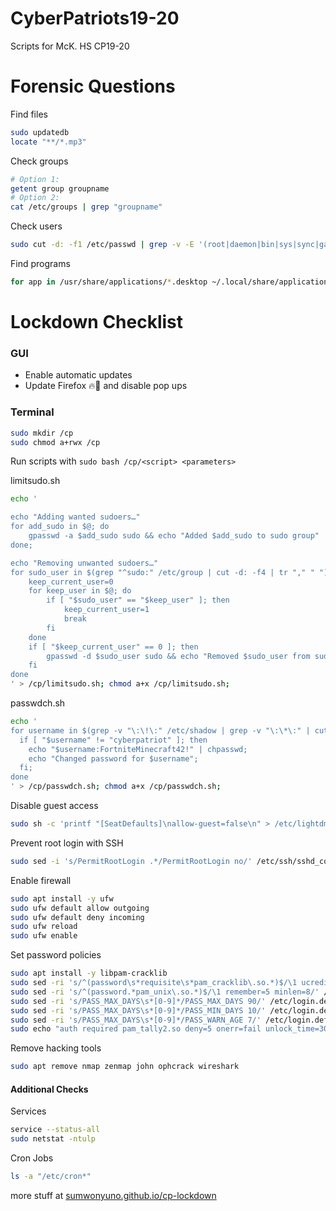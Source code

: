 # CyberPatriots19-20
Scripts for McK. HS CP19-20

# Forensic Questions

Find files

```bash
sudo updatedb
locate "**/*.mp3"
```

Check groups

```bash
# Option 1:
getent group groupname
# Option 2:
cat /etc/groups | grep "groupname"
```

Check users
```bash
sudo cut -d: -f1 /etc/passwd | grep -v -E '(root|daemon|bin|sys|sync|games|man|lp|mail|news|uucp|proxy|www-data|backup|list|irc|gnats|nobody|libuuid|syslog|messagebus|colord|lightdm|whoopsie|avahi-autoipd|avahi|usbmux|kernoops|pulse|rtkit|speech-dispatcher|dispatcher|hplip|saned|ubuntu|_apt|uuidd|dnsmasq|geoclue|gnome-initial-setup|gdm|vboxadd|sshd)'
```

Find programs
```bash
for app in /usr/share/applications/*.desktop ~/.local/share/applications/*.desktop; do app="${app##/*/}"; echo "${app::-8}"; done
```

# Lockdown Checklist

### GUI

* Enable automatic updates
* Update Firefox 🔥🦊 and disable pop ups

### Terminal

```bash
sudo mkdir /cp
sudo chmod a+rwx /cp
```
Run scripts with `sudo bash /cp/<script> <parameters>`

limitsudo.sh

```bash
echo '

echo "Adding wanted sudoers…"
for add_sudo in $@; do
    gpasswd -a $add_sudo sudo && echo "Added $add_sudo to sudo group"
done;

echo "Removing unwanted sudoers…"
for sudo_user in $(grep "^sudo:" /etc/group | cut -d: -f4 | tr "," " "); do
    keep_current_user=0
    for keep_user in $@; do
        if [ "$sudo_user" == "$keep_user" ]; then
            keep_current_user=1
            break
        fi
    done
    if [ "$keep_current_user" == 0 ]; then
        gpasswd -d $sudo_user sudo && echo "Removed $sudo_user from sudo group"
    fi
done
' > /cp/limitsudo.sh; chmod a+x /cp/limitsudo.sh;
```

passwdch.sh

```bash
echo '
for username in $(grep -v "\:\!\:" /etc/shadow | grep -v "\:\*\:" | cut -d: -f1); do
  if [ "$username" != "cyberpatriot" ]; then
    echo "$username:FortniteMinecraft42!" | chpasswd;
    echo "Changed password for $username";
  fi;
done
' > /cp/passwdch.sh; chmod a+x /cp/passwdch.sh;
```

Disable guest access
```bash
sudo sh -c 'printf "[SeatDefaults]\nallow-guest=false\n" > /etc/lightdm/lightdm.conf'
```

Prevent root login with SSH
```bash
sudo sed -i 's/PermitRootLogin .*/PermitRootLogin no/' /etc/ssh/sshd_config
```

Enable firewall
```bash
sudo apt install -y ufw
sudo ufw default allow outgoing
sudo ufw default deny incoming
sudo ufw reload
sudo ufw enable
```

Set password policies
```bash
sudo apt install -y libpam-cracklib
sudo sed -ri 's/^(password\s*requisite\s*pam_cracklib\.so.*)$/\1 ucredit=-1 lcredit=-1 dcredit=-1 ocredit=-1/' /etc/pam.d/common-password
sudo sed -ri 's/^(password.*pam_unix\.so.*)$/\1 remember=5 minlen=8/' /etc/pam.d/common-password
sudo sed -ri 's/PASS_MAX_DAYS\s*[0-9]*/PASS_MAX_DAYS 90/' /etc/login.defs
sudo sed -ri 's/PASS_MAX_DAYS\s*[0-9]*/PASS_MIN_DAYS 10/' /etc/login.defs
sudo sed -ri 's/PASS_MAX_DAYS\s*[0-9]*/PASS_WARN_AGE 7/' /etc/login.defs
sudo echo "auth required pam_tally2.so deny=5 onerr=fail unlock_time=30" >> /etc/pam.d/common-auth
```
Remove hacking tools
```bash
sudo apt remove nmap zenmap john ophcrack wireshark
```

#### Additional Checks

Services
```bash
service --status-all
sudo netstat -ntulp
```

Cron Jobs
```bash
ls -a "/etc/cron*"
```

more stuff at [sumwonyuno.github.io/cp-lockdown](https://sumwonyuno.github.io/cp-lockdown)

